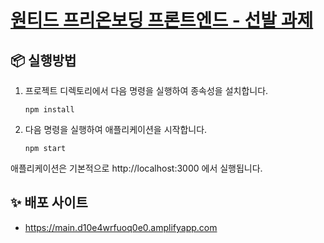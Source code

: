 # [원티드 프리온보딩 프론트엔드 - 선발 과제](https://github.com/walking-sunset/selection-task)

## 📦 실행방법

1. 프로젝트 디렉토리에서 다음 명령을 실행하여 종속성을 설치합니다.

   ```
   npm install
   ```

2. 다음 명령을 실행하여 애플리케이션을 시작합니다.

   ```
   npm start
   ```

애플리케이션은 기본적으로 http://localhost:3000 에서 실행됩니다.

## ✨ 배포 사이트
- https://main.d10e4wrfuoq0e0.amplifyapp.com
